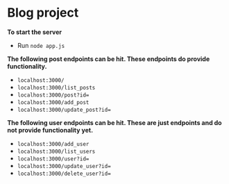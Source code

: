 # Blog project

**To start the server**
  - Run `node app.js`

**The following post endpoints can be hit. These endpoints do provide functionality.**
  - `localhost:3000/`
  - `localhost:3000/list_posts`
  - `localhost:3000/post?id=`
  - `localhost:3000/add_post`
  - `localhost:3000/update_post?id=`

**The following user endpoints can be hit. These are just endpoints and do not provide functionality yet.**
 - `localhost:3000/add_user`
 - `localhost:3000/list_users`
 - `localhost:3000/user?id=`
 - `localhost:3000/update_user?id=`
 - `localhost:3000/delete_user?id=`
